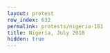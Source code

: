 ```yaml
---
layout: protest
row_index: 632
permalink: protests/nigeria-161
title: Nigeria, July 2018
hidden: true
---
```

